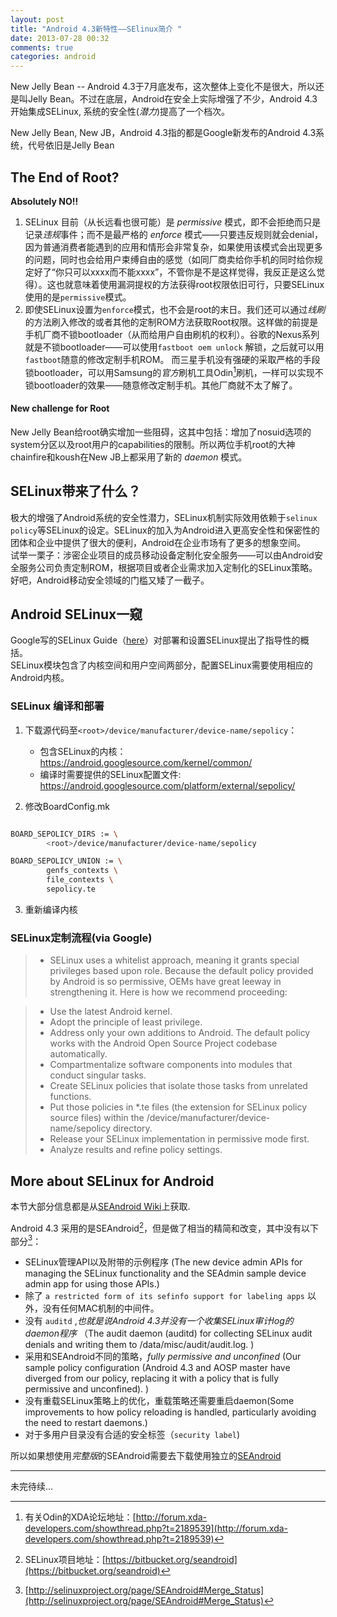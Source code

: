 ```yaml
---
layout: post
title: "Android 4.3新特性——SElinux简介 "
date: 2013-07-28 00:32
comments: true
categories: android
---
```


New Jelly Bean -- Android 4.3于7月底发布，这次整体上变化不是很大，所以还是叫Jelly Bean。不过在底层，Android在安全上实际增强了不少，Android 4.3开始集成SELinux, 系统的安全性(*潜力*)提高了一个档次。   

New Jelly Bean, New JB，Android 4.3指的都是Google新发布的Android 4.3系统，代号依旧是Jelly Bean   

## The End of Root? 

**Absolutely NO!!**

1. SELinux 目前（从长远看也很可能）是 *permissive* 模式，即不会拒绝而只是记录*违规*事件；而不是最严格的 *enforce* 模式——只要违反规则就会denial，因为普通消费者能遇到的应用和情形会非常复杂，如果使用该模式会出现更多的问题，同时也会给用户束缚自由的感觉（如同厂商卖给你手机的同时给你规定好了“你只可以xxxx而不能xxxx”，不管你是不是这样觉得，我反正是这么觉得）。这也就意味着使用漏洞提权的方法获得root权限依旧可行，只要SELinux使用的是`permissive`模式。
1. 即使SELinux设置为`enforce`模式，也不会是root的末日。我们还可以通过*线刷*的方法刷入修改的或者其他的定制ROM方法获取Root权限。这样做的前提是手机厂商不锁bootloader（从而给用户自由刷机的权利）。谷歌的Nexus系列就是不锁bootloader——可以使用`fastboot oem unlock` 解锁，之后就可以用`fastboot`随意的修改定制手机ROM。
而三星手机没有强硬的采取严格的手段锁bootloader，可以用Samsung的*官方*刷机工具Odin[^Odin]刷机，一样可以实现不锁bootloader的效果——随意修改定制手机。其他厂商就不太了解了。

#### New challenge for Root

New Jelly Bean给root确实增加一些阻碍，这其中包括：增加了nosuid选项的system分区以及root用户的capabilities的限制。所以两位手机root的大神chainfire和koush在New JB上都采用了新的 *daemon* 模式。

<!--more-->

## SELinux带来了什么？

极大的增强了Android系统的安全性潜力，SELinux机制实际效用依赖于`selinux policy`等SELinux的设定。SELinux的加入为Android进入更高安全性和保密性的团体和企业中提供了很大的便利，Android在企业市场有了更多的想象空间。  
试举一栗子：涉密企业项目的成员移动设备定制化安全服务——可以由Android安全服务公司负责定制ROM，根据项目或者企业需求加入定制化的SELinux策略。好吧，Android移动安全领域的门槛又矮了一截子。

## Android SELinux一窥

Google写的SELinux Guide（[here](https://source.android.com/devices/tech/security/se-linux.html)）对部署和设置SELinux提出了指导性的概括。   
SELinux模块包含了内核空间和用户空间两部分，配置SELinux需要使用相应的Android内核。

### SELinux 编译和部署

1. 下载源代码至`<root>/device/manufacturer/device-name/sepolicy`：  
   + 包含SELinux的内核： https://android.googlesource.com/kernel/common/ 
   + 编译时需要提供的SELinux配置文件: https://android.googlesource.com/platform/external/sepolicy/

2. 修改BoardConfig.mk

```bash

BOARD_SEPOLICY_DIRS := \
        <root>/device/manufacturer/device-name/sepolicy

BOARD_SEPOLICY_UNION := \
        genfs_contexts \ 
        file_contexts \ 
        sepolicy.te 
```

3. 重新编译内核

### SELinux定制流程(via Google)


> + SELinux uses a whitelist approach, meaning it grants special privileges based upon role. Because the default policy provided by Android is so permissive, OEMs have great leeway in strengthening it. Here is how we recommend proceeding:

> + Use the latest Android kernel.
> + Adopt the principle of least privilege.
> + Address only your own additions to Android. The default policy works with the Android Open Source Project codebase automatically.
> + Compartmentalize software components into modules that conduct singular tasks.
> + Create SELinux policies that isolate those tasks from unrelated functions.
> + Put those policies in *.te files (the extension for SELinux policy source files) within the <root>/device/manufacturer/device-name/sepolicy directory.
> + Release your SELinux implementation in permissive mode first.
> + Analyze results and refine policy settings.

## More about SELinux for Android

本节大部分信息都是从[SEAndroid Wiki](http://selinuxproject.org/page/SEAndroid)上获取.

Android 4.3 采用的是SEAndroid[^SEAndroid]，但是做了相当的精简和改变，其中没有以下部分[^1]：

+ SELinux管理API以及附带的示例程序 (The new device admin APIs for managing the SELinux functionality and the SEAdmin sample device admin app for using those APIs.)
+ 除了 `a restricted form of its sefinfo support for labeling apps` 以外，没有任何MAC机制的中间件。
+ 没有 `auditd` ,*也就是说Android 4.3并没有一个收集SELinux审计log的daemon程序* （The audit daemon (auditd) for collecting SELinux audit denials and writing them to /data/misc/audit/audit.log. )
+ 采用和SEAndroid不同的策略，*fully permissive and unconfined* (Our sample policy configuration (Android 4.3 and AOSP master have diverged from our policy, replacing it with a policy that is fully permissive and unconfined).
)
+ 没有重载SELinux策略上的优化，重载策略还需要重启daemon(Some improvements to how policy reloading is handled, particularly avoiding the need to restart daemons.)
+ 对于多用户目录没有合适的安全标签（`security label`)

所以如果想使用*完整版*的SEAndroid需要去下载使用独立的[SEAndroid](https://bitbucket.org/seandroid)

______

未完待续...


[^1]: [http://selinuxproject.org/page/SEAndroid#Merge_Status](http://selinuxproject.org/page/SEAndroid#Merge_Status)
[^SEAndroid]: SELinux项目地址：[https://bitbucket.org/seandroid](https://bitbucket.org/seandroid)
[^Odin]: 有关Odin的XDA论坛地址：[http://forum.xda-developers.com/showthread.php?t=2189539](http://forum.xda-developers.com/showthread.php?t=2189539)
